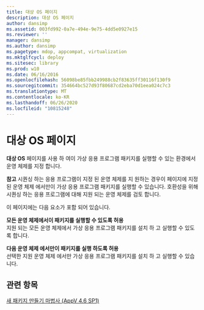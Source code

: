 ```yaml
---
title: 대상 OS 페이지
description: 대상 OS 페이지
author: dansimp
ms.assetid: 003fd992-0a7e-494e-9e75-4dd5e0927e15
ms.reviewer: ''
manager: dansimp
ms.author: dansimp
ms.pagetype: mdop, appcompat, virtualization
ms.mktglfcycl: deploy
ms.sitesec: library
ms.prod: w10
ms.date: 06/16/2016
ms.openlocfilehash: 56098be85fbb249988cb2f83635ff30116f130f9
ms.sourcegitcommit: 354664bc527d93f80687cd2eba70d1eea024c7c3
ms.translationtype: MT
ms.contentlocale: ko-KR
ms.lasthandoff: 06/26/2020
ms.locfileid: "10815248"
---
```

# 대상 OS 페이지


**대상 OS** 페이지를 사용 하 여이 가상 응용 프로그램 패키지를 실행할 수 있는 환경에서 운영 체제를 지정 합니다.

**참고**  시퀀싱 하는 응용 프로그램이 지정 된 운영 체제를 지 원하는 경우이 페이지에 지정 된 운영 체제 에서만이 가상 응용 프로그램 패키지를 실행할 수 있습니다. 호환성을 위해 시퀀싱 하는 응용 프로그램에 대해 지원 되는 운영 체제를 검토 합니다.

 

이 페이지에는 다음 요소가 포함 되어 있습니다.

<a href="" id="allow-this-package-to-run-on-any-operating-system"></a>**모든 운영 체제에서이 패키지를 실행할 수 있도록 허용**  
지원 되는 모든 운영 체제에서 가상 응용 프로그램 패키지를 설치 하 고 실행할 수 있도록 합니다.

<a href="" id="allow-this-package-to-only-run-on-the-following-operating-systems"></a>**다음 운영 체제 에서만이 패키지를 실행 하도록 허용**  
선택한 지원 운영 체제 에서만 가상 응용 프로그램 패키지를 설치 하 고 실행할 수 있습니다.

## 관련 항목


[새 패키지 만들기 마법사 (AppV 4.6 SP1)](create-new-package-wizard---appv-46-sp1-.md)

 

 






